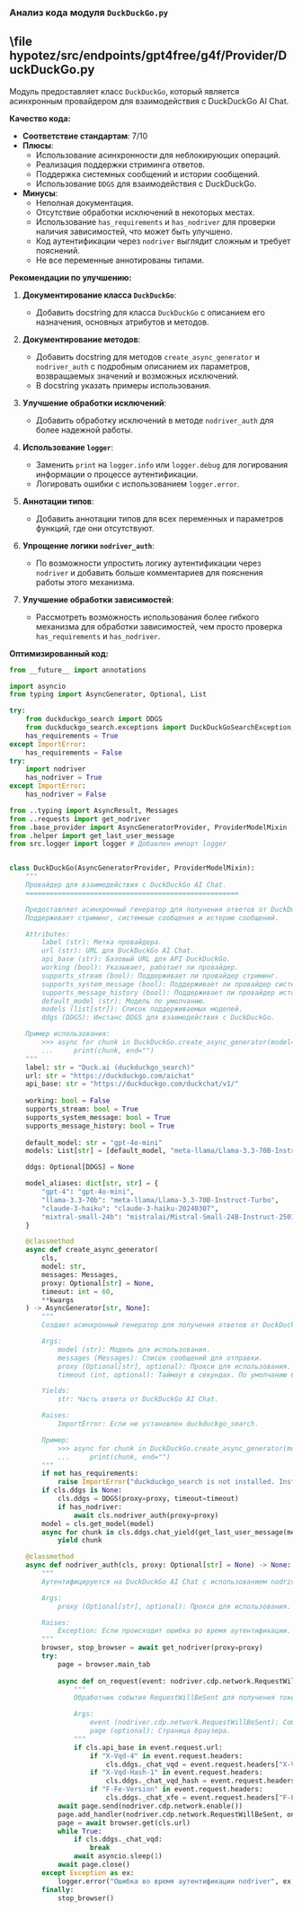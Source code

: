 ### **Анализ кода модуля `DuckDuckGo.py`**

## \file hypotez/src/endpoints/gpt4free/g4f/Provider/DuckDuckGo.py

Модуль предоставляет класс `DuckDuckGo`, который является асинхронным провайдером для взаимодействия с DuckDuckGo AI Chat.

**Качество кода:**
- **Соответствие стандартам**: 7/10
- **Плюсы**:
    - Использование асинхронности для неблокирующих операций.
    - Реализация поддержки стриминга ответов.
    - Поддержка системных сообщений и истории сообщений.
    - Использование `DDGS` для взаимодействия с DuckDuckGo.
- **Минусы**:
    - Неполная документация.
    - Отсутствие обработки исключений в некоторых местах.
    - Использование `has_requirements` и `has_nodriver` для проверки наличия зависимостей, что может быть улучшено.
    - Код аутентификации через `nodriver` выглядит сложным и требует пояснений.
    - Не все переменные аннотированы типами.

**Рекомендации по улучшению:**

1.  **Документирование класса `DuckDuckGo`**:
    - Добавить docstring для класса `DuckDuckGo` с описанием его назначения, основных атрибутов и методов.

2.  **Документирование методов**:
    - Добавить docstring для методов `create_async_generator` и `nodriver_auth` с подробным описанием их параметров, возвращаемых значений и возможных исключений.
    - В docstring указать примеры использования.

3.  **Улучшение обработки исключений**:
    - Добавить обработку исключений в методе `nodriver_auth` для более надежной работы.

4.  **Использование `logger`**:
    - Заменить `print` на `logger.info` или `logger.debug` для логирования информации о процессе аутентификации.
    - Логировать ошибки с использованием `logger.error`.

5.  **Аннотации типов**:
    - Добавить аннотации типов для всех переменных и параметров функций, где они отсутствуют.

6.  **Упрощение логики `nodriver_auth`**:
    - По возможности упростить логику аутентификации через `nodriver` и добавить больше комментариев для пояснения работы этого механизма.

7.  **Улучшение обработки зависимостей**:
    - Рассмотреть возможность использования более гибкого механизма для обработки зависимостей, чем просто проверка `has_requirements` и `has_nodriver`.

**Оптимизированный код:**

```python
from __future__ import annotations

import asyncio
from typing import AsyncGenerator, Optional, List

try:
    from duckduckgo_search import DDGS
    from duckduckgo_search.exceptions import DuckDuckGoSearchException, RatelimitException, ConversationLimitException
    has_requirements = True
except ImportError:
    has_requirements = False
try:
    import nodriver
    has_nodriver = True
except ImportError:
    has_nodriver = False

from ..typing import AsyncResult, Messages
from ..requests import get_nodriver
from .base_provider import AsyncGeneratorProvider, ProviderModelMixin
from .helper import get_last_user_message
from src.logger import logger # Добавлен импорт logger


class DuckDuckGo(AsyncGeneratorProvider, ProviderModelMixin):
    """
    Провайдер для взаимодействия с DuckDuckGo AI Chat.
    =====================================================

    Предоставляет асинхронный генератор для получения ответов от DuckDuckGo AI Chat.
    Поддерживает стриминг, системные сообщения и историю сообщений.

    Attributes:
        label (str): Метка провайдера.
        url (str): URL для DuckDuckGo AI Chat.
        api_base (str): Базовый URL для API DuckDuckGo.
        working (bool): Указывает, работает ли провайдер.
        supports_stream (bool): Поддерживает ли провайдер стриминг.
        supports_system_message (bool): Поддерживает ли провайдер системные сообщения.
        supports_message_history (bool): Поддерживает ли провайдер историю сообщений.
        default_model (str): Модель по умолчанию.
        models (list[str]): Список поддерживаемых моделей.
        ddgs (DDGS): Инстанс DDGS для взаимодействия с DuckDuckGo.

    Пример использования:
        >>> async for chunk in DuckDuckGo.create_async_generator(model="gpt-4o-mini", messages=[{"role": "user", "content": "Hello"}]):
        ...     print(chunk, end="")
    """
    label: str = "Duck.ai (duckduckgo_search)"
    url: str = "https://duckduckgo.com/aichat"
    api_base: str = "https://duckduckgo.com/duckchat/v1/"
    
    working: bool = False
    supports_stream: bool = True
    supports_system_message: bool = True
    supports_message_history: bool = True
    
    default_model: str = "gpt-4o-mini"
    models: List[str] = [default_model, "meta-llama/Llama-3.3-70B-Instruct-Turbo", "claude-3-haiku-20240307", "o3-mini", "mistralai/Mistral-Small-24B-Instruct-2501"]

    ddgs: Optional[DDGS] = None

    model_aliases: dict[str, str] = {
        "gpt-4": "gpt-4o-mini",
        "llama-3.3-70b": "meta-llama/Llama-3.3-70B-Instruct-Turbo",
        "claude-3-haiku": "claude-3-haiku-20240307",
        "mixtral-small-24b": "mistralai/Mistral-Small-24B-Instruct-2501",
    }

    @classmethod
    async def create_async_generator(
        cls,
        model: str,
        messages: Messages,
        proxy: Optional[str] = None,
        timeout: int = 60,
        **kwargs
    ) -> AsyncGenerator[str, None]:
        """
        Создает асинхронный генератор для получения ответов от DuckDuckGo AI Chat.

        Args:
            model (str): Модель для использования.
            messages (Messages): Список сообщений для отправки.
            proxy (Optional[str], optional): Прокси для использования. По умолчанию None.
            timeout (int, optional): Таймаут в секундах. По умолчанию 60.

        Yields:
            str: Часть ответа от DuckDuckGo AI Chat.

        Raises:
            ImportError: Если не установлен duckduckgo_search.

        Пример:
            >>> async for chunk in DuckDuckGo.create_async_generator(model="gpt-4o-mini", messages=[{"role": "user", "content": "Hello"}]):
            ...     print(chunk, end="")
        """
        if not has_requirements:
            raise ImportError("duckduckgo_search is not installed. Install it with `pip install duckduckgo-search`.")
        if cls.ddgs is None:
            cls.ddgs = DDGS(proxy=proxy, timeout=timeout)
            if has_nodriver:
                await cls.nodriver_auth(proxy=proxy)
        model = cls.get_model(model)
        async for chunk in cls.ddgs.chat_yield(get_last_user_message(messages), model, timeout):
            yield chunk

    @classmethod
    async def nodriver_auth(cls, proxy: Optional[str] = None) -> None:
        """
        Аутентифицируется на DuckDuckGo AI Chat с использованием nodriver.

        Args:
            proxy (Optional[str], optional): Прокси для использования. По умолчанию None.

        Raises:
            Exception: Если происходит ошибка во время аутентификации.
        """
        browser, stop_browser = await get_nodriver(proxy=proxy)
        try:
            page = browser.main_tab
            
            async def on_request(event: nodriver.cdp.network.RequestWillBeSent, page=None) -> None:
                """
                Обработчик события RequestWillBeSent для получения токенов аутентификации.

                Args:
                    event (nodriver.cdp.network.RequestWillBeSent): Событие RequestWillBeSent.
                    page (optional): Страница браузера.
                """
                if cls.api_base in event.request.url:
                    if "X-Vqd-4" in event.request.headers:
                        cls.ddgs._chat_vqd = event.request.headers["X-Vqd-4"]
                    if "X-Vqd-Hash-1" in event.request.headers:
                        cls.ddgs._chat_vqd_hash = event.request.headers["X-Vqd-Hash-1"]
                    if "F-Fe-Version" in event.request.headers:
                        cls.ddgs._chat_xfe = event.request.headers["F-Fe-Version" ]
            await page.send(nodriver.cdp.network.enable())
            page.add_handler(nodriver.cdp.network.RequestWillBeSent, on_request)
            page = await browser.get(cls.url)
            while True:
                if cls.ddgs._chat_vqd:
                    break
                await asyncio.sleep(1)
            await page.close()
        except Exception as ex:
            logger.error("Ошибка во время аутентификации nodriver", ex, exc_info=True) #  Используем logger.error для логирования ошибок
        finally:
            stop_browser()